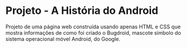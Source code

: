 # Projeto - A História do Android

 Projeto de uma página web construída usando apenas HTML e CSS que mostra informações de como foi criado o Bugdroid, mascote símbolo do sistema operacional móvel Android, do Google. 
